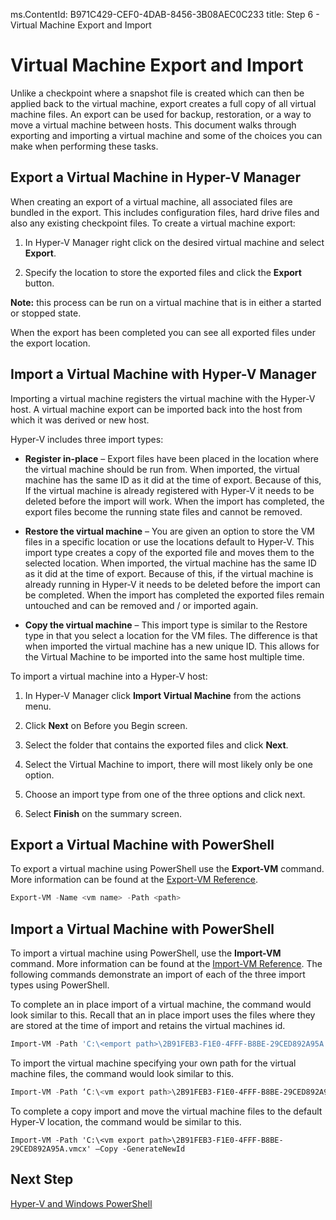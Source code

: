 ms.ContentId: B971C429-CEF0-4DAB-8456-3B08AEC0C233
title: Step 6 - Virtual Machine Export and Import

# Virtual Machine Export and Import 

Unlike a checkpoint where a snapshot file is created which can then be applied back to the virtual machine, export creates a full copy of all virtual machine files. An export can be used for backup, restoration, or a way to move a virtual machine between hosts. This document walks through exporting and importing a virtual machine and some of the choices you can make when performing these tasks.

## Export a Virtual Machine in Hyper-V Manager

When creating an export of a virtual machine, all associated files are bundled in the export. This includes configuration files, hard drive files and also any existing checkpoint files. To create a virtual machine export:

1. In Hyper-V Manager right click on the desired virtual machine and select **Export**.

2. Specify the location to store the exported files and click the **Export** button.

**Note:** this process can be run on a virtual machine that is in either a started or stopped state.

When the export has been completed you can see all exported files under the export location.

## Import a Virtual Machine with Hyper-V Manager

Importing a virtual machine registers the virtual machine with the Hyper-V host. A virtual machine export can be imported back into the host from which it was derived or new host. 

Hyper-V includes three import types:

- **Register in-place** – Export files have been placed in the location where the virtual machine should be run from. When imported, the virtual machine has the same ID as it did at the time of export. Because of this, If the virtual machine is already registered with Hyper-V it needs to be deleted before the import will work. When the import has completed, the export files become the running state files and cannot be removed.

- **Restore the virtual machine** – You are given an option to store the VM files in a specific location or use the locations default to Hyper-V. This import type creates a copy of the exported file and moves them to the selected location. When imported, the virtual machine has the same ID as it did at the time of export. Because of this, if the virtual machine is already running in Hyper-V it needs to be deleted before the import can be completed. When the import has completed the exported files remain untouched and can be removed and / or imported again.

- **Copy the virtual machine** – This import type is similar to the Restore type in that you select a location for the VM files. The difference is that when imported the virtual machine has a new unique ID. This allows for the Virtual Machine to be imported into the same host multiple time.

To import a virtual machine into a Hyper-V host:

1. In Hyper-V Manager click **Import Virtual Machine** from the actions menu.

2. Click **Next** on Before you Begin screen.

3. Select the folder that contains the exported files and click **Next**.

4. Select the Virtual Machine to import, there will most likely only be one option.

5. Choose an import type from one of the three options and click next. 

6. Select **Finish** on the summary screen.

## Export a Virtual Machine with PowerShell

To export a virtual machine using PowerShell use the **Export-VM** command. More information can be found at the [Export-VM Reference](https://technet.microsoft.com/en-us/library/hh848491.aspx).

```powershell
Export-VM -Name <vm name> -Path <path>
```
## Import a Virtual Machine with PowerShell

To import a virtual machine using PowerShell, use the **Import-VM** command. More information can be found at the [Import-VM Reference](https://technet.microsoft.com/en-us/library/hh848495.aspx). The following commands demonstrate an import of each of the three import types using PowerShell.

To complete an in place import of a virtual machine, the command would look similar to this. Recall that an in place import uses the files where they are stored at the time of import and retains the virtual machines id.

```powershell
Import-VM -Path 'C:\<emport path>\2B91FEB3-F1E0-4FFF-B8BE-29CED892A95A.vmcx' 
```


To import the virtual machine specifying your own path for the virtual machine files, the command would look similar to this.

```powershell
Import-VM -Path ‘C:\<vm export path>\2B91FEB3-F1E0-4FFF-B8BE-29CED892A95A.vmcx' -Copy -VhdDestinationPath 'D:\Virtual Machines\WIN10DOC' -VirtualMachinePath 'D:\Virtual Machines\WIN10DOC'
```

To complete a copy import and move the virtual machine files to the default Hyper-V location, the command would be similar to this.

```powershll
Import-VM -Path 'C:\<vm export path>\2B91FEB3-F1E0-4FFF-B8BE-29CED892A95A.vmcx' –Copy -GenerateNewId
```
## Next Step
[Hyper-V and Windows PowerShell](walkthrough_powershell.md)